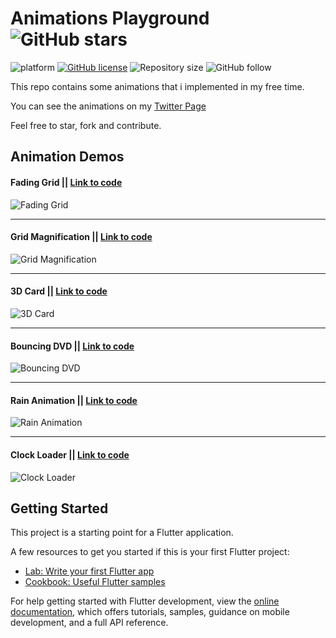 # Animations Playground ![GitHub stars](https://img.shields.io/github/stars/JideGuru/animation_playground?style=social)

![platform](https://img.shields.io/badge/platform-Flutter-blue)
[![GitHub license](https://img.shields.io/badge/License-Apache2.0-blue.svg)](LICENSE)
![Repository size](https://img.shields.io/github/repo-size/JideGuru/animation_playground)
![GitHub follow](https://img.shields.io/github/followers/JideGuru?style=social)

This repo contains some animations that i implemented in my free time. 

You can see the animations on my [Twitter Page](https://twitter.com/iamjideguru) 

Feel free to star, fork and contribute.

## Animation Demos

#### Fading Grid || [Link to code](https://github.com/JideGuru/animation_playground/blob/master/lib/animations/grid_magnification/fading_grid.dart)
![Fading Grid](gifs/fading-grid.gif)

---

#### Grid Magnification || [Link to code](https://github.com/JideGuru/animation_playground/blob/master/lib/animations/grid_magnification/grid_magnification.dart)
![Grid Magnification](gifs/grid-magn.gif)

---

#### 3D Card || [Link to code](https://github.com/JideGuru/animation_playground/blob/master/lib/animations/card/three_dimensional_card.dart)
![3D Card](gifs/3d-card.gif)

---

#### Bouncing DVD || [Link to code](https://github.com/JideGuru/animation_playground/blob/master/lib/animations/coding_train_challenges/bouncing_dvd.dart)
![Bouncing DVD](gifs/bouncing-dvd.gif)

---

#### Rain Animation || [Link to code](https://github.com/JideGuru/animation_playground/blob/master/lib/animations/coding_train_challenges/rain.dart)
![Rain Animation](gifs/rain.gif)

---

#### Clock Loader || [Link to code](https://github.com/JideGuru/animation_playground/blob/master/lib/animations/loaders/clock_loader.dart)
![Clock Loader](gifs/clock_loader.gif)


## Getting Started

This project is a starting point for a Flutter application.

A few resources to get you started if this is your first Flutter project:

- [Lab: Write your first Flutter app](https://docs.flutter.dev/get-started/codelab)
- [Cookbook: Useful Flutter samples](https://docs.flutter.dev/cookbook)

For help getting started with Flutter development, view the
[online documentation](https://docs.flutter.dev/), which offers tutorials,
samples, guidance on mobile development, and a full API reference.
